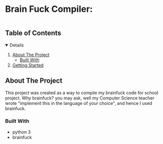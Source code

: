 # Brain Fuck Compiler:

<!-- TABLE OF CONTENTS -->
<summary><h2 style="display: inline-block">Table of Contents</h2></summary>
<details open="open">
  <ol>
    <li>
      <a href="#about-the-project">About The Project</a>
      <ul>
        <li><a href="#built-with">Built With</a></li>
      </ul>
    </li>
    <li>
      <a href="#getting-started">Getting Started</a>
  </ol>
</details>

<!-- ABOUT THE PROJECT -->
## About The Project

This project was created as a way to compile my brainfuck code for school project. Why brainfuck? you may ask, well my Computer Science teacher wrote "implement this in the language of your choice", and hence I used brainfuck.

### Built With

* python 3
* brainfuck
